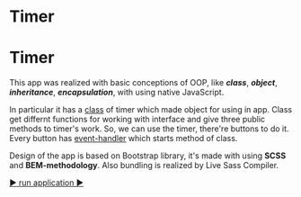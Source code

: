 # Timer
# Timer

This app was realized with basic conceptions of OOP, like ***class***, ***object***,  ***inheritance***, ***encapsulation***, with using native JavaScript.    

In particular it has a [class](https://github.com/Akim-boyarin/timer/blob/main/js/classTimer.js) of timer which made object for using in app. Class get differnt functions for working with interface and give three public methods to timer's work. So, we can use the timer, there're buttons to do it. Every button has [event-handler](https://github.com/Akim-boyarin/timer/blob/main/js/buttonsHandlers.js) which starts method of class.

Design of the app is based on Bootstrap library, it's made with using **SCSS** and **BEM-methodology**. Also bundling is realized by Live Sass Compiler.

[:arrow_forward: run application :arrow_forward:](https://akim-boyarin.github.io/timer/)
